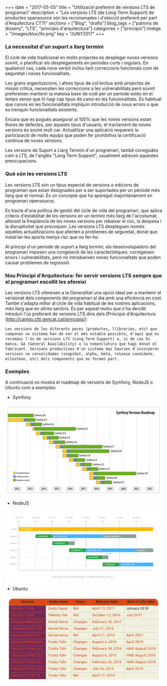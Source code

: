 +++
date        = "2017-05-05"
title       = "Utilització preferent de versions LTS de programari"
description = "Les versions LTS (de Long-Term Support) de productes opensource són les recomanades i d'elecció preferent per part d'Arquitectura CTTI"
sections    = ["Blog", "drafts"]
blog_tags   = ["patrons de disseny", "LTS", "principis d'arquitectura"]
categories  = ["principis"]
imatge      = "/images/bloc/lts.png"
key         = "JUNY2017"
+++

### La necessitat d'un suport a llarg termini

El cicle de vida tradicional en molts projectes es desplegar noves versions sovint, o planificar els desplegaments en períodes curts i regulars. En qualsevol cas, cada nova versió inclou tant correccions funcionals com de seguretat i noves funcionalitats.

Les grans organitzacions, i altres tipus de col·lectius amb projectes de missió crítica, necessiten les correccions a les vulnerabilitats però sovint prefereixen mantenir la mateixa base de codi per un període estès en el temps sense que hi hagi cap tipus de canvi en les funcionalitats. És habitual que canvis en les funcionalitats impliquin introducció de nous errors o que es trenquin funcionalitats existents.

Encara que es pogués assegurar al 100% que les noves versions estan lliures de defectes, per aquests tipus d'usuaris, el tractament de noves versions és sovint molt car. Actualitzar una aplicació requereix la participació de molts equips que poden fer prohibitiva la certificació contínua de noves versions.

Les versions de Suport a Llarg Termini d'un programari, també conegudes com a LTS, de l'anglès "Long Term Support", usualment adrecen aquestes preocupacions. 

### Què són les versions LTS 

Les versions LTS són un tipus especial de versions o edicions de programari que estan designades per a ser suportades per un període més llarg que el normal. És un concepte que ha aparegut majoritàriament en programari opensource.

Es tracta d'una política de gestió del cicle de vida del programari, que aplica criteris d'estabilitat de les versions en un termini més llarg de l'acostumat, alterant la freqüència de les noves versions per rebaixar el risc, la despesa i la disruptivitat que provoquen. Les versions LTS despleguen només aquelles actualitzacions que afecten a problemes de seguretat, donat que instal·lar-les aporta menys risc que no fer-ho. 

Al principi d'un període de suport a llarg termini, els desenvolupadors del programari imposen una congelació de les característiques: corregeixen errors i vulnerabilitats, però no introdueixen noves funcionalitats que poden causar problemes de regressió.

### Nou Principi d'Arquitectura: fer servir versions LTS sempre que el programari escollit les ofereixi

Les versions LTS ofereixen a la Generalitat una opció ideal per a mantenir el versionat dels components del programari al dia amb una eficiència en cost. També s'adapta millor al cicle de vida habitual de les nostres aplicacions, més llarg que en altres sectors. És per aquest motiu que s'ha decidit introduïr l'ús preferent de versions LTS dins dels [Principis d'Arquitectura (http://canigo.ctti.gencat.cat/principis/):

```
Les versions de les diferents peces (productes, llibreries, etc) que componen un sistema han de ser el més estable possible, d'aquí que es recomani l'ús de versions LTS (Long-Term Support) o, si de cas hi manca, GA (General Availability) o la nomenclatura que hagi donat el fabricant. Versions productives d'un sistema mai haurien d'incorporar versions no consolidades (snapshot, alpha, beta, release candidate, milestone, etc) dels components que en formen part.
```

### Exemples

A continuació es mostra el roadmap de versions de Symfony, NodeJS o Ubuntu com a exemples:

* Symfony

![Symfony](/images/bloc/symfony_schedule.png)

* NodeJS

![NodeJS schedule](/images/bloc/nodejs_schedule.png)
 
* Ubuntu

![Ubuntu schedule](/images/bloc/ubuntu_schedule.png)
